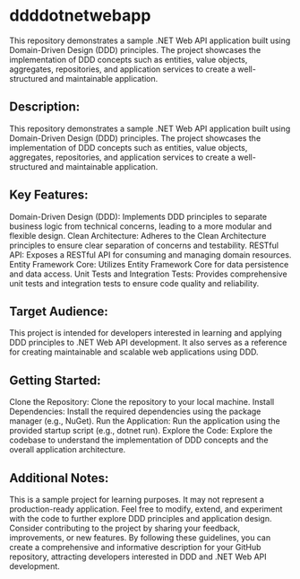 # ddddotnetwebapp
This repository demonstrates a sample .NET Web API application built using Domain-Driven Design (DDD) principles. The project showcases the implementation of DDD concepts such as entities, value objects, aggregates, repositories, and application services to create a well-structured and maintainable application.

## Description:
This repository demonstrates a sample .NET Web API application built using Domain-Driven Design (DDD) principles. The project showcases the implementation of DDD concepts such as entities, value objects, aggregates, repositories, and application services to create a well-structured and maintainable application.

## Key Features:
Domain-Driven Design (DDD): Implements DDD principles to separate business logic from technical concerns, leading to a more modular and flexible design.
Clean Architecture: Adheres to the Clean Architecture principles to ensure clear separation of concerns and testability.
RESTful API: Exposes a RESTful API for consuming and managing domain resources.
Entity Framework Core: Utilizes Entity Framework Core for data persistence and data access.
Unit Tests and Integration Tests: Provides comprehensive unit tests and integration tests to ensure code quality and reliability.

## Target Audience:
This project is intended for developers interested in learning and applying DDD principles to .NET Web API development. It also serves as a reference for creating maintainable and scalable web applications using DDD.

## Getting Started:
Clone the Repository: Clone the repository to your local machine.
Install Dependencies: Install the required dependencies using the package manager (e.g., NuGet).
Run the Application: Run the application using the provided startup script (e.g., dotnet run).
Explore the Code: Explore the codebase to understand the implementation of DDD concepts and the overall application architecture.

## Additional Notes:
This is a sample project for learning purposes. It may not represent a production-ready application.
Feel free to modify, extend, and experiment with the code to further explore DDD principles and application design.
Consider contributing to the project by sharing your feedback, improvements, or new features.
By following these guidelines, you can create a comprehensive and informative description for your GitHub repository, attracting developers interested in DDD and .NET Web API development.

